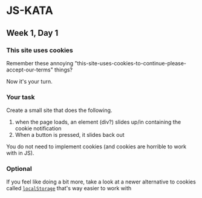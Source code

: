 # JS-KATA

## Week 1, Day 1

### This site uses cookies

Remember these annoying "this-site-uses-cookies-to-continue-please-accept-our-terms" things?

Now it's your turn.

### Your task

Create a small site that does the following.

1.  when the page loads, an element (div?) slides up/in containing the cookie notification
2.  When a button is pressed, it slides back out

You do not need to implement cookies (and cookies are horrible to work with in JS).

### Optional

If you feel like doing a bit more, take a look at a newer alternative to cookies called [`localStorage`](https://developer.mozilla.org/en-US/docs/Web/API/Window/localStorage) that's way easier to work with
